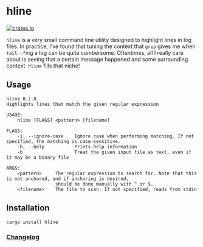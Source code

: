 # hline

[![crates.io](https://img.shields.io/crates/v/hline.svg)](https://crates.io/crates/hline)

`hline` is a very small command line utility designed to highlight lines in log files. In practice, I've found that
tuning the context that `grep` gives me when `tail -f`ing a log can be quite cumbersome. Oftentimes, all I really
care about is seeing that a certain message happened and some surrounding context. `hline` fills that niche!

## Usage

```
hline 0.2.0
Highlights lines that match the given regular expression

USAGE:
    hline [FLAGS] <pattern> [filename]

FLAGS:
    -i, --ignore-case    Ignore case when performing matching. If not specified, the matching is case-sensitive.
    -h, --help           Prints help information
    -b                   Treat the given input file as text, even if it may be a binary file

ARGS:
    <pattern>     The regular expression to search for. Note that this is not anchored, and if anchoring is desired,
                  should be done manually with ^ or $.
    <filename>    The file to scan. If not specified, reads from stdin
```

## Installation

```
cargo install hline
```


### [Changelog](CHANGELOG.md)
